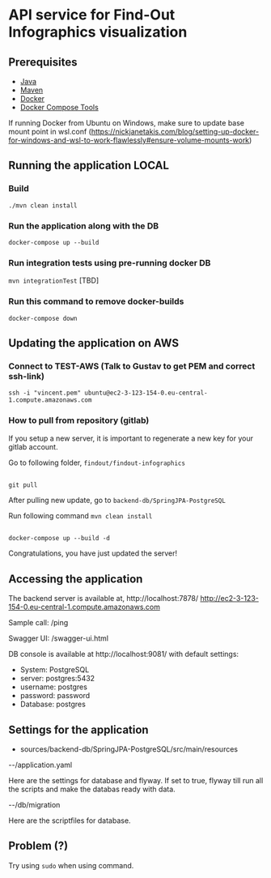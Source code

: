 # API service for Find-Out Infographics visualization  


## Prerequisites
- [Java](https://java.com/en/download/)
- [Maven](https://maven.apache.org/)
- [Docker](https://www.docker.com/)
- [Docker Compose Tools](https://docs.docker.com/compose/install/)

If running Docker from Ubuntu on Windows, make sure to update base mount point in wsl.conf (https://nickjanetakis.com/blog/setting-up-docker-for-windows-and-wsl-to-work-flawlessly#ensure-volume-mounts-work)  

## Running the application LOCAL

### Build
`./mvn clean install`
### Run the application along with the DB 
`docker-compose up --build`
### Run integration tests using pre-running docker DB
`mvn integrationTest`  [TBD]

### Run this command to remove docker-builds
`docker-compose down`

## Updating the application on AWS

### Connect to TEST-AWS (Talk to Gustav to get PEM and correct ssh-link)
`ssh -i "vincent.pem" ubuntu@ec2-3-123-154-0.eu-central-1.compute.amazonaws.com`

### How to pull from repository (gitlab)
If you setup a new server, it is important to regenerate a new key for your gitlab account.

Go to following folder,
 `findout/findout-infographics`
 ##
 `git pull`
 
After pulling new update, go to
 `backend-db/SpringJPA-PostgreSQL`
 
Run following command
 `mvn clean install`
 ##
 `docker-compose up --build -d` 
 
Congratulations, you have just updated the server!

## Accessing the application

The backend server is available at, 
http://localhost:7878/
http://ec2-3-123-154-0.eu-central-1.compute.amazonaws.com

Sample call: /ping

Swagger UI: /swagger-ui.html

DB console is available at http://localhost:9081/ with default settings:
- System: PostgreSQL
- server: postgres:5432
- username: postgres
- password: password
- Database: postgres

## Settings for the application
- sources/backend-db/SpringJPA-PostgreSQL/src/main/resources

--/application.yaml

Here are the settings for database and flyway. If set to true, flyway till run all the scripts and make the databas ready with data.

--/db/migration

Here are the scriptfiles for database.

## Problem (?)
Try using `sudo` when using command.
